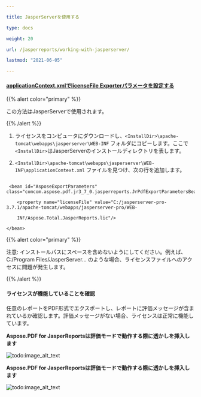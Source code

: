 ```yaml
---

title: JasperServerを使用する

type: docs

weight: 20

url: /jasperreports/working-with-jasperserver/

lastmod: "2021-06-05"

---
```




#### <ins>**applicationContext.xmlでlicenseFile Exporterパラメータを設定する**

{{% alert color="primary" %}}



この方法はJasperServerで使用されます。



{{% /alert %}}



1. ライセンスをコンピュータにダウンロードし、```<InstallDir>\apache-tomcat\webapps\jasperserver\WEB-INF``` フォルダにコピーします。ここで```<InstallDir>```はJasperServerのインストールディレクトリを表します。

2. ```<InstallDir>\apache-tomcat\webapps\jasperserver\WEB-INF\applicationContext.xml``` ファイルを見つけ、次の行を追加します。



```

 <bean id="AsposeExportParameters" class="comcom.aspose.pdf.jr3_7_0.jasperreports.JrPdfExportParametersBean">

    <property name="licenseFile" value="C:/jasperserver-pro-3.7.1/apache-tomcat/webapps/jasperserver-pro/WEB-  

    INF/Aspose.Total.JasperReports.lic"/>

</bean>

```

{{% alert color="primary" %}}


注意: インストールパスにスペースを含めないようにしてください。例えば、C:/Program Files/JasperServer… のような場合、ライセンスファイルへのアクセスに問題が発生します。

{{% /alert %}}



#### **ライセンスが機能していることを確認**

任意のレポートをPDF形式でエクスポートし、レポートに評価メッセージが含まれているか確認します。評価メッセージがない場合、ライセンスは正常に機能しています。



**Aspose.PDF for JasperReportsは評価モードで動作する際に透かしを挿入します**



![todo:image_alt_text](working-with-jasperserver_1.png)







**Aspose.PDF for JasperReportsは評価モードで動作する際に透かしを挿入します**



![todo:image_alt_text](working-with-jasperserver_2.png)